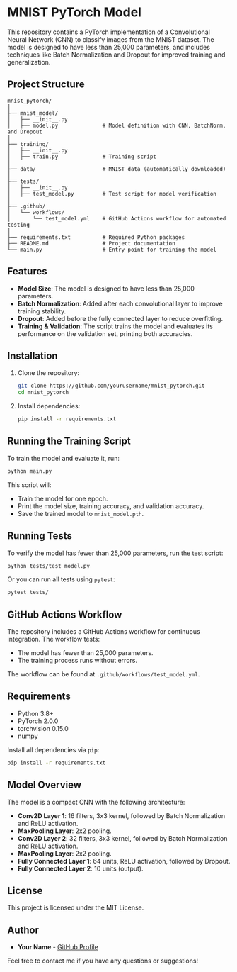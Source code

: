 # MNIST PyTorch Model

This repository contains a PyTorch implementation of a Convolutional Neural Network (CNN) to classify images from the MNIST dataset. The model is designed to have less than 25,000 parameters, and includes techniques like Batch Normalization and Dropout for improved training and generalization.

## Project Structure

```
mnist_pytorch/
│
├── mnist_model/
│   ├── __init__.py
│   ├── model.py              # Model definition with CNN, BatchNorm, and Dropout
│
├── training/
│   ├── __init__.py
│   ├── train.py              # Training script
│
├── data/                     # MNIST data (automatically downloaded)
│
├── tests/
│   ├── __init__.py
│   ├── test_model.py         # Test script for model verification
│
├── .github/
│   └── workflows/
│       └── test_model.yml    # GitHub Actions workflow for automated testing
│
├── requirements.txt          # Required Python packages
├── README.md                 # Project documentation
└── main.py                   # Entry point for training the model
```

## Features
- **Model Size**: The model is designed to have less than 25,000 parameters.
- **Batch Normalization**: Added after each convolutional layer to improve training stability.
- **Dropout**: Added before the fully connected layer to reduce overfitting.
- **Training & Validation**: The script trains the model and evaluates its performance on the validation set, printing both accuracies.

## Installation

1. Clone the repository:
   ```sh
   git clone https://github.com/yourusername/mnist_pytorch.git
   cd mnist_pytorch
   ```

2. Install dependencies:
   ```sh
   pip install -r requirements.txt
   ```

## Running the Training Script

To train the model and evaluate it, run:
```sh
python main.py
```
This script will:
- Train the model for one epoch.
- Print the model size, training accuracy, and validation accuracy.
- Save the trained model to `mnist_model.pth`.

## Running Tests

To verify the model has fewer than 25,000 parameters, run the test script:
```sh
python tests/test_model.py
```

Or you can run all tests using `pytest`:
```sh
pytest tests/
```

## GitHub Actions Workflow

The repository includes a GitHub Actions workflow for continuous integration. The workflow tests:
- The model has fewer than 25,000 parameters.
- The training process runs without errors.

The workflow can be found at `.github/workflows/test_model.yml`.

## Requirements
- Python 3.8+
- PyTorch 2.0.0
- torchvision 0.15.0
- numpy

Install all dependencies via `pip`:
```sh
pip install -r requirements.txt
```

## Model Overview

The model is a compact CNN with the following architecture:
- **Conv2D Layer 1**: 16 filters, 3x3 kernel, followed by Batch Normalization and ReLU activation.
- **MaxPooling Layer**: 2x2 pooling.
- **Conv2D Layer 2**: 32 filters, 3x3 kernel, followed by Batch Normalization and ReLU activation.
- **MaxPooling Layer**: 2x2 pooling.
- **Fully Connected Layer 1**: 64 units, ReLU activation, followed by Dropout.
- **Fully Connected Layer 2**: 10 units (output).

## License

This project is licensed under the MIT License.

## Author

- **Your Name** - [GitHub Profile](https://github.com/yourusername)

Feel free to contact me if you have any questions or suggestions!


